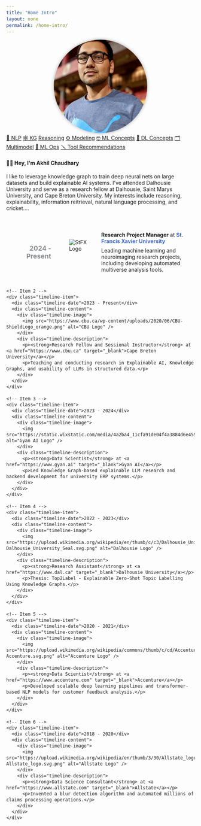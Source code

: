 ```yaml
---
title: "Home Intro"
layout: none
permalink: /home-intro/
---
```


<!-- Minimal styling to center the image and make it circular -->
<div class="mb-2" style="background: transparent !important;">
  <style>
    /* Remove shimmer background if needed */
    .preview-img.shimmer,
    .preview-img.shimmer *,
    .preview-img.shimmer::before,
    .preview-img.shimmer::after,
    .preview-img.shimmer *::before,
    .preview-img.shimmer *::after {
      background: transparent !important;
      background-image: none !important;
      box-shadow: none !important;
      content: none !important;
    }

    /* Container for top buttons */
    .top-buttons {
      display: flex;
      flex-wrap: wrap;
      gap: 0.5rem;
      justify-content: center;
      margin-bottom: 1rem; /* adjust as needed */
    }

    /* The .btn elements inside .top-buttons have no extra margin. */
    .top-buttons .btn {
      margin: 0;
    }

    /* Optionally, reduce or remove margin below the image to tighten spacing. */
    .preview-img img {
      margin-bottom: 0.75rem !important; /* was 1rem before */
    }
  </style>

  <!-- 1) Random Buttons at the top (no <br>, just let flex-wrap do the wrapping) -->
  
  <!-- 2) Circular image section (no shimmer background) -->
  <!-- Instead of .preview-img, call it .my-image-wrapper -->
<!-- Instead of .preview-img shimmer, just use your own class, e.g. .my-image-wrapper -->
<div class="my-image-wrapper" style="text-align:center;">
  <img 
    src="/assets/images/profile_photo.jpg"
    alt="Akhil Chaudhary"
    style="
      width: 250px;
      height: 250px;
      border-radius: 50%;
      object-fit: cover;
      border: 3px solid var(--card-bg);
      box-shadow: 0 0 10px rgba(0,0,0,0.3);
      background: transparent !important;
      margin-bottom: 0;"
    loading="lazy"
  />
</div>
<div class="top-buttons">
    <a href="/tags/nlp/" class="btn btn-outline-primary">💬 NLP</a>
    <a href="/tags/kg/" class="btn btn-outline-primary">🕸️ KG</a>
    <a href="/tags/reasoning/" class="btn btn-outline-primary">Reasoning</a>
    <a href="/tags/modeling/" class="btn btn-outline-primary">⚙️ Modeling</a>
    <a href="/tags/ml/" class="btn btn-outline-primary">🤓 ML Concepts</a>
    <a href="/tags/dl/" class="btn btn-outline-primary">🤯 DL Concepts</a>
    <a href="/tags/multimodel/" class="btn btn-outline-primary">🗂️ Multimodel</a>
    <a href="/tags/mlops/" class="btn btn-outline-primary">🚁 ML Ops</a>
    <a href="/tags/tools/" class="btn btn-outline-primary">🪛 Tool Recommendations</a>
  </div>

</div>

#### 👋🏽 Hey, I'm Akhil Chaudhary
I like to leverage knowledge graph to train deep neural nets on large datasets and build explainable AI systems. 
I've attended Dalhousie University and serve as a research fellow at Dalhousie, Saint Marys University, and Cape Breton University.
My interests include reasoning, explainability, information reitrieval, natural language processing, and cricket....










<div class="timeline-container">
  <style>
    .timeline-container {
      position: relative;
      padding: 2rem 0;
    }

    .timeline {
      display: flex;
      flex-direction: column;
      align-items: flex-start;
      position: relative;
      width: 90%;
      max-width: 800px;
      margin: 0 auto;
    }

    /* Add the vertical timeline line */
    .timeline::before {
      content: "";
      position: absolute;
      left: 130px; /* Aligns with the date column */
      top: 0;
      bottom: 0;
      width: 2px; /* Thinner line */
      background-color:rgb(112, 130, 150); /* Primary color for the line */
      z-index: 0;
    }

    .timeline-item {
    display: flex;
    align-items: center; /* Aligns items vertically */
    margin-bottom: 2rem;
    position: relative;
    width: 100%;
    }

    /* Add bullets to each timeline entry */
    .timeline-item::before {
      content: "";
      position: absolute;
      left: 126px; /* Aligns the bullet with the timeline line */
      top: 10px; /* Centers the bullet vertically with the date */
      width: 10px; /* Bullet size */
      height: 10px; /* Bullet size */
      background-color:rgb(172, 123, 200); /* Primary color for the bullet */
      border-radius: 50%; /* Makes the bullet a circle */
      z-index: 1; /* Ensures it sits above the line */
    }

    .timeline-date {
      flex: 0 0 120px;
      font-weight: bold;
      font-size: 1.1rem;
      color:rgb(138, 141, 143);
      text-align: right;
      margin-right: 1rem;
      z-index: 1; /* Ensures the date is above the line */
    }

    .timeline-content {
    display: flex;
    align-items: center; /* Aligns image and text vertically */
    justify-content: flex-start; /* Ensures text is on the right of the image */
    flex: 1;
    padding-left: 2rem;
    position: relative;
    }

    .timeline-image {
    flex: 0 0 70px; /* Ensures consistent width for the image container */
    height: 70px; /* Sets a consistent height for the image container */
    display: flex;
    align-items: center; /* Centers the image vertically */
    justify-content: center; /* Centers the image horizontally */
    margin-right: 1rem; /* Adds space between image and text */
    overflow: hidden; /* Prevents overflow issues */
    }

    .timeline-image img {
    max-width: 100%; /* Ensures the image fits within the container's width */
    max-height: 100%; /* Ensures the image fits within the container's height */
    object-fit: contain; /* Preserves the aspect ratio and ensures the entire image is visible */
    display: block; /* Removes any inline spacing around the image */
    }




    .timeline-description {
      flex: 1;
    }

    .timeline-description p {
      margin: 0.5rem 0;
    }

    .timeline-description a {
      text-decoration: none;
      color:rgb(59, 101, 200);
      font-weight: bold;
    }

    .timeline-description a:hover {
      text-decoration: underline;
    }
  </style>

  <div class="timeline">
    <!-- Item 1 -->
    <div class="timeline-item">
      <div class="timeline-date">2024 - Present</div>
      <div class="timeline-content">
        <div class="timeline-image">
          <img src="https://www.goxgo.ca/assets/Primary_Logo_-_.5x.png" alt="StFX Logo" style="width: 70px; height: 70px; object-fit: contain;" />
        </div>
        <div class="timeline-description">
          <p><strong>Research Project Manager</strong> at <a href="https://www.stfx.ca" target="_blank">St. Francis Xavier University</a></p>
          <p>Leading machine learning and neuroimaging research projects, including developing automated multiverse analysis tools.</p>
        </div>
      </div>
    </div>

    <!-- Item 2 -->
    <div class="timeline-item">
      <div class="timeline-date">2023 - Present</div>
      <div class="timeline-content">
        <div class="timeline-image">
          <img src="https://www.cbu.ca/wp-content/uploads/2020/06/CBU-ShieldLogo_orange.png" alt="CBU Logo" />
        </div>
        <div class="timeline-description">
          <p><strong>Research Fellow and Sessional Instructor</strong> at <a href="https://www.cbu.ca" target="_blank">Cape Breton University</a></p>
          <p>Teaching and conducting research in Explainable AI, Knowledge Graphs, and usability of LLMs in structured data.</p>
        </div>
      </div>
    </div>

    <!-- Item 3 -->
    <div class="timeline-item">
      <div class="timeline-date">2023 - 2024</div>
      <div class="timeline-content">
        <div class="timeline-image">
          <img src="https://static.wixstatic.com/media/4a2ba4_11cfa91de04f4a3884d6e455bc317929~mv2.png/v1/crop/x_77,y_7,w_913,h_272/fill/w_544,h_162,al_c,q_85,usm_0.66_1.00_0.01,enc_avif,quality_auto/Gyan%20Logo.png" alt="Gyan AI Logo" />
        </div>
        <div class="timeline-description">
          <p><strong>Data Scientist</strong> at <a href="https://www.gyan.ai" target="_blank">Gyan AI</a></p>
          <p>Led Knowledge Graph-based explainable LLM research and backend development for university ERP systems.</p>
        </div>
      </div>
    </div>

    <!-- Item 4 -->
    <div class="timeline-item">
      <div class="timeline-date">2022 - 2023</div>
      <div class="timeline-content">
        <div class="timeline-image">
          <img src="https://upload.wikimedia.org/wikipedia/en/thumb/c/c3/Dalhousie_University_Seal.svg/300px-Dalhousie_University_Seal.svg.png" alt="Dalhousie Logo" />
        </div>
        <div class="timeline-description">
          <p><strong>Research Assistant</strong> at <a href="https://www.dal.ca" target="_blank">Dalhousie University</a></p>
          <p>Thesis: Top2Label - Explainable Zero-Shot Topic Labelling Using Knowledge Graphs.</p>
        </div>
      </div>
    </div>

    <!-- Item 5 -->
    <div class="timeline-item">
      <div class="timeline-date">2020 - 2021</div>
      <div class="timeline-content">
        <div class="timeline-image">
          <img src="https://upload.wikimedia.org/wikipedia/commons/thumb/c/cd/Accenture.svg/440px-Accenture.svg.png" alt="Accenture Logo" />
        </div>
        <div class="timeline-description">
          <p><strong>Data Scientist</strong> at <a href="https://www.accenture.com" target="_blank">Accenture</a></p>
          <p>Developed scalable deep learning pipelines and transformer-based NLP models for customer feedback analysis.</p>
        </div>
      </div>
    </div>

    <!-- Item 6 -->
    <div class="timeline-item">
      <div class="timeline-date">2018 - 2020</div>
      <div class="timeline-content">
        <div class="timeline-image">
          <img src="https://upload.wikimedia.org/wikipedia/en/thumb/3/30/Allstate_logo.svg/440px-Allstate_logo.svg.png" alt="Allstate Logo" />
        </div>
        <div class="timeline-description">
          <p><strong>Data Science Consultant</strong> at <a href="https://www.allstate.com" target="_blank">Allstate</a></p>
          <p>Invented a blur detection algorithm and automated millions of claims processing operations.</p>
        </div>
      </div>
    </div>
  </div>
</div>
